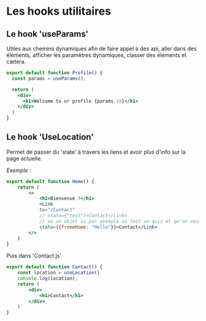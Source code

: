 # **Les hooks utilitaires**

## **Le hook 'useParams'**

Utiles aux chemins dynamiques afin de faire appel à des api, aller dans des éléments, afficher les paramètres dynamiques, classer des éléments et cætera.
```jsx
export default function Profile() {
  const params = useParams();

  return (
    <div>
      <h1>Welcome to ur profile {params.id}</h1>
    </div>
  )
}
```

## **Le hook 'UseLocation'**

Permet de passer du 'state' à travers les liens et avoir plus d'info sur la page actuelle.  

_Exemple_ :
```jsx
export default function Home() {
    return (
        <>
            <h1>Bienvenue !</h1>
            <Link
            to="/Contact"
            // state={"test"}>Contact</Link>
            // ou un objet si par exemple on fait un quiz et qu'on veut garder des données tel qu'un score
            state={{fromeHome: "Hello"}}>Contact</Link>
        </>
    )
}
```
Puis dans 'Contact.js'
```jsx
export default function Contact() {
    const location = useLocation()
    console.log(location);
    return (
        <div>
            <h1>Contact</h1>
        </div>
    )
}
```